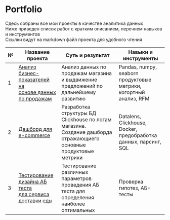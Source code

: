 # Portfolio

Сдесь собраны все мои проекты в качестве аналитика данных <br>
Ниже приведен список работ с кратким описанием, перечнем навыков и инструментов <br>
Ссылки видут на markdown файл проекта для удобного чтения


|№| Название проекта | Суть и результат | 	Навыки и инструменты |
|----------|----------|----------|----------|
|1   |[Анализ бизнес-показателей на <br> основе данных по продажам](https://github.com/Dait502/portfolio/blob/main/projects/EDA/Eda%20project.md) | Анализ данных по продажам магазина и выдвижение предложений по дальнейшему развитию  | Pandas, numpy, seaborn <br>  продуктовые метрики, когортный анализ, RFM  |
| 2    | [Дашборд для  e-commerce](https://github.com/Dait502/portfolio/blob/main/projects/Dashboard/Dashboard.md) | Разработка структуры БД Clickhouse по логам магазина. <br> Создание дашборда отражающиего основные продуктовые метрики |  Datalens, Clickhouse, Docker,  <br>  предобработка данных,  парсинг, SQL  | 
| 3    | [Тестирование дизайна АБ теста <br> для сервиса доставки еды](https://github.com/Dait502/portfolio/blob/main/projects/AB-test/AB-test.md) | Тестирование различных параметров проведения АБ теста для определения наиболее оптимальных |Проверка гипотез, АБ-тесты   |





